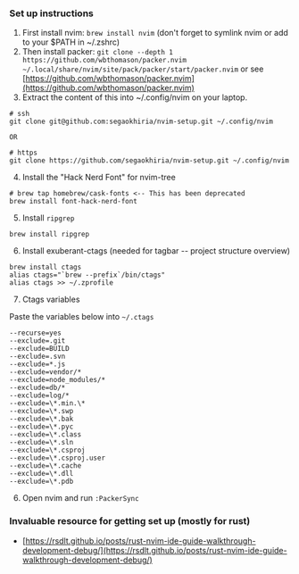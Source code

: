 ### Set up instructions

1. First install nvim: `brew install nvim` (don't forget to symlink nvim or add to your $PATH in ~/.zshrc)
2. Then install packer: `git clone --depth 1 https://github.com/wbthomason/packer.nvim ~/.local/share/nvim/site/pack/packer/start/packer.nvim` or see [https://github.com/wbthomason/packer.nvim](https://github.com/wbthomason/packer.nvim)
3. Extract the content of this into ~/.config/nvim on your laptop.
```
# ssh
git clone git@github.com:segaokhiria/nvim-setup.git ~/.config/nvim

OR

# https
git clone https://github.com/segaokhiria/nvim-setup.git ~/.config/nvim 
```

4. Install the "Hack Nerd Font" for nvim-tree
```
# brew tap homebrew/cask-fonts <-- This has been deprecated
brew install font-hack-nerd-font
```
5. Install `ripgrep`
```
brew install ripgrep
```
6. Install exuberant-ctags (needed for tagbar -- project structure overview)

``` 
brew install ctags
alias ctags="`brew --prefix`/bin/ctags"
alias ctags >> ~/.zprofile
```
7. Ctags variables

Paste the variables below into `~/.ctags`
```
--recurse=yes
--exclude=.git
--exclude=BUILD
--exclude=.svn
--exclude=*.js
--exclude=vendor/*
--exclude=node_modules/*
--exclude=db/*
--exclude=log/*
--exclude=\*.min.\*
--exclude=\*.swp
--exclude=\*.bak
--exclude=\*.pyc
--exclude=\*.class
--exclude=\*.sln
--exclude=\*.csproj
--exclude=\*.csproj.user
--exclude=\*.cache
--exclude=\*.dll
--exclude=\*.pdb
```

6. Open nvim and run `:PackerSync`


### Invaluable resource for getting set up (mostly for rust)
* [https://rsdlt.github.io/posts/rust-nvim-ide-guide-walkthrough-development-debug/](https://rsdlt.github.io/posts/rust-nvim-ide-guide-walkthrough-development-debug/)
